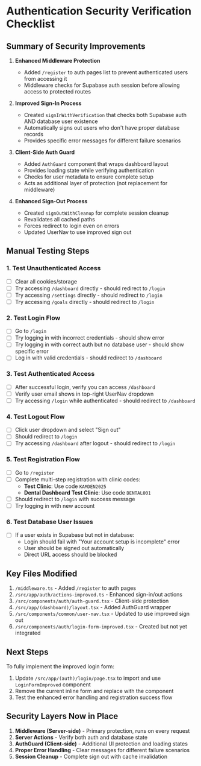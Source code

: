 # Authentication Security Verification Checklist

## Summary of Security Improvements

1. **Enhanced Middleware Protection**
   - Added `/register` to auth pages list to prevent authenticated users from accessing it
   - Middleware checks for Supabase auth session before allowing access to protected routes

2. **Improved Sign-In Process**
   - Created `signInWithVerification` that checks both Supabase auth AND database user existence
   - Automatically signs out users who don't have proper database records
   - Provides specific error messages for different failure scenarios

3. **Client-Side Auth Guard**
   - Added `AuthGuard` component that wraps dashboard layout
   - Provides loading state while verifying authentication
   - Checks for user metadata to ensure complete setup
   - Acts as additional layer of protection (not replacement for middleware)

4. **Enhanced Sign-Out Process**
   - Created `signOutWithCleanup` for complete session cleanup
   - Revalidates all cached paths
   - Forces redirect to login even on errors
   - Updated UserNav to use improved sign out

## Manual Testing Steps

### 1. Test Unauthenticated Access
- [ ] Clear all cookies/storage
- [ ] Try accessing `/dashboard` directly - should redirect to `/login`
- [ ] Try accessing `/settings` directly - should redirect to `/login`
- [ ] Try accessing `/goals` directly - should redirect to `/login`

### 2. Test Login Flow
- [ ] Go to `/login`
- [ ] Try logging in with incorrect credentials - should show error
- [ ] Try logging in with correct auth but no database user - should show specific error
- [ ] Log in with valid credentials - should redirect to `/dashboard`

### 3. Test Authenticated Access
- [ ] After successful login, verify you can access `/dashboard`
- [ ] Verify user email shows in top-right UserNav dropdown
- [ ] Try accessing `/login` while authenticated - should redirect to `/dashboard`

### 4. Test Logout Flow
- [ ] Click user dropdown and select "Sign out"
- [ ] Should redirect to `/login`
- [ ] Try accessing `/dashboard` after logout - should redirect to `/login`

### 5. Test Registration Flow
- [ ] Go to `/register`
- [ ] Complete multi-step registration with clinic codes:
  - **Test Clinic**: Use code `KAMDEN2025`
  - **Dental Dashboard Test Clinic**: Use code `DENTAL001`
- [ ] Should redirect to `/login` with success message
- [ ] Try logging in with new account

### 6. Test Database User Issues
- [ ] If a user exists in Supabase but not in database:
  - Login should fail with "Your account setup is incomplete" error
  - User should be signed out automatically
  - Direct URL access should be blocked

## Key Files Modified

1. `/middleware.ts` - Added `/register` to auth pages
2. `/src/app/auth/actions-improved.ts` - Enhanced sign-in/out actions
3. `/src/components/auth/auth-guard.tsx` - Client-side protection
4. `/src/app/(dashboard)/layout.tsx` - Added AuthGuard wrapper
5. `/src/components/common/user-nav.tsx` - Updated to use improved sign out
6. `/src/components/auth/login-form-improved.tsx` - Created but not yet integrated

## Next Steps

To fully implement the improved login form:
1. Update `/src/app/(auth)/login/page.tsx` to import and use `LoginFormImproved` component
2. Remove the current inline form and replace with the component
3. Test the enhanced error handling and registration success flow

## Security Layers Now in Place

1. **Middleware (Server-side)** - Primary protection, runs on every request
2. **Server Actions** - Verify both auth and database state
3. **AuthGuard (Client-side)** - Additional UI protection and loading states
4. **Proper Error Handling** - Clear messages for different failure scenarios
5. **Session Cleanup** - Complete sign out with cache invalidation